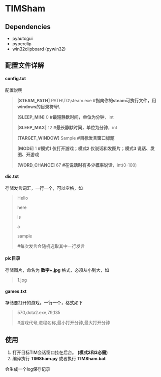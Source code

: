 # TIMSham

## Dependencies

- pyautogui
- pyperclip
- win32clipboard (pywin32)

## 配置文件详解

#### **config.txt** 

配置说明

> **[STEAM_PATH]** PATH\TO\steam.exe **#指向你的steam可执行文件，用windows的目录符号\\**
>
> **[SLEEP_MIN]** 0 **#最短静默时间，单位为分钟**，int
>
> **[SLEEP_MAX]** 12 **#最长静默时间，单位为分钟**，int
>
> **[TARGET_WINDOW]** Sample **#目标发言窗口标题**
>
> **[MODE]** 1 **#模式1 仅打开游戏；模式2 仅说话和发图片；模式3 说话、发图、开游戏**
>
> **[WORD_CHANCE]** 67 **#在说话时有多少概率说话**，int(0-100)

#### **dic.txt**

存储发言词汇，一行一个，可以空格，如

> Hello
>
> here
>
> is
>
> a
>
> sample
>
> #每次发言会随机选取其中一行发言

#### **pic**目录

存储图片，命名为 **数字+.jpg** 格式，必须从小到大，如

> 1.jpg

#### **games.txt** 

存储要打开的游戏，一行一个，格式如下

> 570,dota2.exe,79,135
>
> #游戏代号,进程名称,最小打开分钟,最大打开分钟

## 使用

1. 打开目标TIM会话窗口挂在后台。 **(模式2和3必需)**
3. 编译执行 **TIMSham.py** 或者执行 **TIMSham.bat**

会生成一个log保存记录